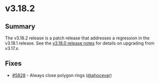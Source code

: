 # v3.18.2

## Summary

The v3.18.2 release is a patch release that addresses a regression in the v3.18.1 release.  See the [v3.18.0 release notes](https://github.com/openlayers/openlayers/releases/tag/v3.18.0) for details on upgrading from v3.17.x.

## Fixes

 * [#5828](https://github.com/openlayers/openlayers/pull/5828) - Always close polygon rings ([@ahocevar](https://github.com/ahocevar))
